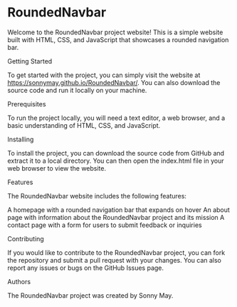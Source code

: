 # RoundedNavbar

Welcome to the RoundedNavbar project website! This is a simple website built with HTML, CSS, and JavaScript that showcases a rounded navigation bar.

Getting Started

To get started with the project, you can simply visit the website at https://sonnymay.github.io/RoundedNavbar/. You can also download the source code and run it locally on your machine.

Prerequisites

To run the project locally, you will need a text editor, a web browser, and a basic understanding of HTML, CSS, and JavaScript.

Installing

To install the project, you can download the source code from GitHub and extract it to a local directory. You can then open the index.html file in your web browser to view the website.

Features

The RoundedNavbar website includes the following features:

A homepage with a rounded navigation bar that expands on hover
An about page with information about the RoundedNavbar project and its mission
A contact page with a form for users to submit feedback or inquiries

Contributing

If you would like to contribute to the RoundedNavbar project, you can fork the repository and submit a pull request with your changes. You can also report any issues or bugs on the GitHub Issues page.

Authors

The RoundedNavbar project was created by Sonny May.
